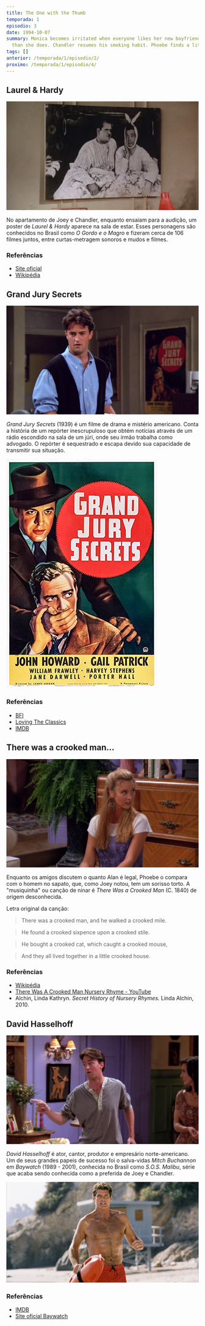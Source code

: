 ```yaml
---
title: The One with the Thumb
temporada: 1
episodio: 3
date: 1994-10-07
summary: Monica becomes irritated when everyone likes her new boyfriend more
  than she does. Chandler resumes his smoking habit. Phoebe finds a little something extra in her soda
tags: []
anterior: /temporada/1/episodio/2/
proximo: /temporada/1/episodio/4/
---
```


## Laurel & Hardy

![Laurel & Hardy](./img/3/laurel-and-hardy.png)

No apartamento de Joey e Chandler, enquanto ensaiam para a audição, um poster
de *Laurel & Hardy* aparece na sala de estar. Esses personagens são conhecidos
no Brasil como *O Gordo e o Magro* e fizeram cerca de 106 filmes juntos, entre
curtas-metragem sonoros e mudos e filmes.

### Referências

- [Site oficial](http://www.laurel-and-hardy.com/)
- [Wikipédia](https://pt.wikipedia.org/wiki/Laurel_%26_Hardy)

## Grand Jury Secrets

![Grand Jury Secrets](./img/3/grand-jury-secrets.png)

*Grand Jury Secrets* (1939) é um filme de drama e mistério americano. Conta a história de
um repórter inescrupuloso que obtém notícias através de um rádio escondido na
sala de um júri, onde seu irmão trabalha como advogado. O repórter é sequestrado
e escapa devido sua capacidade de transmitir sua situação.

![Grand Jury Secrets poster](./img/3/grand-jury-secrets-poster.jpg)

### Referências

- [BFI](https://www.bfi.org.uk/films-tv-people/4ce2b6ab720c8)
- [Loving The Classics](https://www.lovingtheclassics.com/by-title/g/grand-jury-secrets-1939.html)
- [IMDB](https://www.imdb.com/title/tt0031390/)

## There was a crooked man...

![There was a crooked man](./img/3/crooked-man.png)

<cena>
  <phoebe
    original="- From the nursery rhyme. 'There was a crooked man, Who had a crooked smile, Who lived in a shoe, For a... while...'"
    traducao="- Da musiquinha. 'Havia um cara de sorriso torto. E morava no sapato, por um... tempo..."
  ></phoebe>
</cena>

Enquanto os amigos discutem o quanto Alan é legal, Phoebe o compara com o homem no sapato,
que, como Joey notou, tem um sorisso torto. A "musiquinha" ou canção de ninar
é *There Was a Crooked Man* (C. 1840) de origem desconhecida.

Letra original da canção:

> There was a crooked man, and he walked a crooked mile.

> He found a crooked sixpence upon a crooked stile.

> He bought a crooked cat, which caught a crooked mouse,

> And they all lived together in a little crooked house.

### Referências

- [Wikipédia](https://en.wikipedia.org/wiki/There_Was_a_Crooked_Man)
- [There Was A Crooked Man Nursery Rhyme - YouTube](https://www.youtube.com/watch?v=WqyUOlz_6i4)
- Alchin, Linda Kathryn. *Secret History of Nursery Rhymes.* Linda Alchin, 2010.

## David Hasselhoff

![David Hasselhoff](./img/3/david-hasselhoff.png)

<cena>
  <chandler
    original="- I'd marry him just for his David Hasselhoff impression alone."
    traducao="- Eu casaria por causa da imitação de David Hasselholff."
  ></chandler>
</cena>

*David Hasselhoff* é ator, cantor, produtor e empresário norte-americano. Um de seus
grandes papeis de sucesso foi o salva-vidas *Mitch Buchannon* em *Baywatch*
(1989 - 2001), conhecida no Brasil como *S.O.S. Malibu*, série que acaba sendo
conhecida como a preferida de Joey e Chandler.

![David Hasselhoff em Baywatch](./img/3/david-hasselhoff-baywatch.jpg)

### Referências

- [IMDB](https://www.imdb.com/name/nm0001327/)
- [Site oficial Baywatch](https://www.baywatch.com/)
